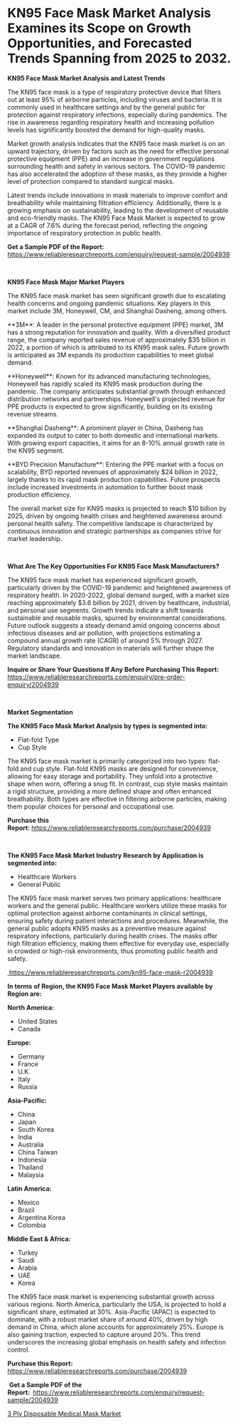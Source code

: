 <p><h1>KN95 Face Mask Market Analysis Examines its Scope on Growth Opportunities, and Forecasted Trends Spanning from 2025 to 2032.</h1></p><p><strong>KN95 Face Mask Market Analysis and Latest Trends</strong></p>
<p><p>The KN95 face mask is a type of respiratory protective device that filters out at least 95% of airborne particles, including viruses and bacteria. It is commonly used in healthcare settings and by the general public for protection against respiratory infections, especially during pandemics. The rise in awareness regarding respiratory health and increasing pollution levels has significantly boosted the demand for high-quality masks.</p><p>Market growth analysis indicates that the KN95 face mask market is on an upward trajectory, driven by factors such as the need for effective personal protective equipment (PPE) and an increase in government regulations surrounding health and safety in various sectors. The COVID-19 pandemic has also accelerated the adoption of these masks, as they provide a higher level of protection compared to standard surgical masks.</p><p>Latest trends include innovations in mask materials to improve comfort and breathability while maintaining filtration efficiency. Additionally, there is a growing emphasis on sustainability, leading to the development of reusable and eco-friendly masks. The KN95 Face Mask Market is expected to grow at a CAGR of 7.6% during the forecast period, reflecting the ongoing importance of respiratory protection in public health.</p></p>
<p><strong>Get a Sample PDF of the Report:&nbsp;</strong> <a href="https://www.reliableresearchreports.com/enquiry/request-sample/2004939?utm_campaign=83&utm_medium=2&utm_source=Github&utm_content=ia&utm_term=15012025&utm_id=kn95-face-mask">https://www.reliableresearchreports.com/enquiry/request-sample/2004939</a></p>
<p>&nbsp;</p>
<p><strong>KN95 Face Mask Major Market Players</strong></p>
<p><p>The KN95 face mask market has seen significant growth due to escalating health concerns and ongoing pandemic situations. Key players in this market include 3M, Honeywell, CM, and Shanghai Dasheng, among others. </p><p>**3M**: A leader in the personal protective equipment (PPE) market, 3M has a strong reputation for innovation and quality. With a diversified product range, the company reported sales revenue of approximately $35 billion in 2022, a portion of which is attributed to its KN95 mask sales. Future growth is anticipated as 3M expands its production capabilities to meet global demand.</p><p>**Honeywell**: Known for its advanced manufacturing technologies, Honeywell has rapidly scaled its KN95 mask production during the pandemic. The company anticipates substantial growth through enhanced distribution networks and partnerships. Honeywell's projected revenue for PPE products is expected to grow significantly, building on its existing revenue streams.</p><p>**Shanghai Dasheng**: A prominent player in China, Dasheng has expanded its output to cater to both domestic and international markets. With growing export capacities, it aims for an 8-10% annual growth rate in the KN95 segment. </p><p>**BYD Precision Manufacture**: Entering the PPE market with a focus on scalability, BYD reported revenues of approximately $24 billion in 2022, largely thanks to its rapid mask production capabilities. Future prospects include increased investments in automation to further boost mask production efficiency.</p><p>The overall market size for KN95 masks is projected to reach $10 billion by 2025, driven by ongoing health crises and heightened awareness around personal health safety. The competitive landscape is characterized by continuous innovation and strategic partnerships as companies strive for market leadership.</p></p>
<p>&nbsp;</p>
<p><strong>What Are The Key Opportunities For KN95 Face Mask Manufacturers?</strong></p>
<p><p>The KN95 face mask market has experienced significant growth, particularly driven by the COVID-19 pandemic and heightened awareness of respiratory health. In 2020-2022, global demand surged, with a market size reaching approximately $3.6 billion by 2021, driven by healthcare, industrial, and personal use segments. Growth trends indicate a shift towards sustainable and reusable masks, spurred by environmental considerations. Future outlook suggests a steady demand amid ongoing concerns about infectious diseases and air pollution, with projections estimating a compound annual growth rate (CAGR) of around 5% through 2027. Regulatory standards and innovation in materials will further shape the market landscape.</p></p>
<p><strong>Inquire or Share Your Questions If Any Before Purchasing This Report:</strong> <a href="https://www.reliableresearchreports.com/enquiry/pre-order-enquiry/2004939?utm_campaign=83&utm_medium=2&utm_source=Github&utm_content=ia&utm_term=15012025&utm_id=kn95-face-mask">https://www.reliableresearchreports.com/enquiry/pre-order-enquiry/2004939</a></p>
<p>&nbsp;</p>
<p><strong>Market Segmentation</strong></p>
<p><strong>The KN95 Face Mask Market Analysis by types is segmented into:</strong></p>
<p><ul><li>Flat-fold Type</li><li>Cup Style</li></ul></p>
<p><p>The KN95 face mask market is primarily categorized into two types: flat-fold and cup style. Flat-fold KN95 masks are designed for convenience, allowing for easy storage and portability. They unfold into a protective shape when worn, offering a snug fit. In contrast, cup style masks maintain a rigid structure, providing a more defined shape and often enhanced breathability. Both types are effective in filtering airborne particles, making them popular choices for personal and occupational use.</p></p>
<p><strong>Purchase this Report:&nbsp;</strong><a href="https://www.reliableresearchreports.com/purchase/2004939?utm_campaign=83&utm_medium=2&utm_source=Github&utm_content=ia&utm_term=15012025&utm_id=kn95-face-mask">https://www.reliableresearchreports.com/purchase/2004939</a></p>
<p>&nbsp;</p>
<p><strong>The KN95 Face Mask Market Industry Research by Application is segmented into:</strong></p>
<p><ul><li>Healthcare Workers</li><li>General Public</li></ul></p>
<p><p>The KN95 face mask market serves two primary applications: healthcare workers and the general public. Healthcare workers utilize these masks for optimal protection against airborne contaminants in clinical settings, ensuring safety during patient interactions and procedures. Meanwhile, the general public adopts KN95 masks as a preventive measure against respiratory infections, particularly during health crises. The masks offer high filtration efficiency, making them effective for everyday use, especially in crowded or high-risk environments, thus promoting public health and safety.</p></p>
<p><a href="https://www.reliableresearchreports.com/kn95-face-mask-r2004939?utm_campaign=83&utm_medium=2&utm_source=Github&utm_content=ia&utm_term=15012025&utm_id=kn95-face-mask">&nbsp;https://www.reliableresearchreports.com/kn95-face-mask-r2004939</a></p>
<p><strong>In terms of Region, the KN95 Face Mask Market Players available by Region are:</strong></p>
<p>
    <p> <strong> North America: </strong>
        <ul>
            <li>United States</li>
            <li>Canada</li>
        </ul>
        </p> 
    <p> <strong> Europe: </strong>
        <ul>
            <li>Germany</li>
            <li>France</li>
            <li>U.K.</li>
            <li>Italy</li>
            <li>Russia</li>
        </ul>
        </p> 
    <p> <strong> Asia-Pacific: </strong>
        <ul>
            <li>China</li>
            <li>Japan</li>
            <li>South Korea</li>
            <li>India</li>
            <li>Australia</li>
            <li>China Taiwan</li>
            <li>Indonesia</li>
            <li>Thailand</li>
            <li>Malaysia</li>
        </ul>
        </p> 
    <p> <strong> Latin America: </strong>
        <ul>
            <li>Mexico</li>
            <li>Brazil</li>
            <li>Argentina Korea</li>
            <li>Colombia</li>
        </ul>
        </p> 
    <p> <strong> Middle East & Africa: </strong>
        <ul>
            <li>Turkey</li>
            <li>Saudi</li>
            <li>Arabia</li>
            <li>UAE</li>
            <li>Korea</li>
        </ul>
    </p>
    </p>
<p><p>The KN95 face mask market is experiencing substantial growth across various regions. North America, particularly the USA, is projected to hold a significant share, estimated at 30%. Asia-Pacific (APAC) is expected to dominate, with a robust market share of around 40%, driven by high demand in China, which alone accounts for approximately 25%. Europe is also gaining traction, expected to capture around 20%. This trend underscores the increasing global emphasis on health safety and infection control.</p></p>
<p><strong>Purchase this Report: </strong><a href="https://www.reliableresearchreports.com/purchase/2004939?utm_campaign=83&utm_medium=2&utm_source=Github&utm_content=ia&utm_term=15012025&utm_id=kn95-face-mask">https://www.reliableresearchreports.com/purchase/2004939</a></p>
<p>&nbsp;<strong>Get a Sample PDF of the Report:&nbsp;&nbsp;</strong><a href="https://www.reliableresearchreports.com/enquiry/request-sample/2004939?utm_campaign=83&utm_medium=2&utm_source=Github&utm_content=ia&utm_term=15012025&utm_id=kn95-face-mask">https://www.reliableresearchreports.com/enquiry/request-sample/2004939</a></p>
<p><strong></strong></p>
<p><p><a href="https://github.com/mharielmesa/Market-Research-Report-List-5/blob/main/3-ply-disposable-medical-mask-market.md?utm_campaign=83&utm_medium=2&utm_source=Github&utm_content=ia&utm_term=15012025&utm_id=kn95-face-mask">3 Ply Disposable Medical Mask Market</a></p></p>